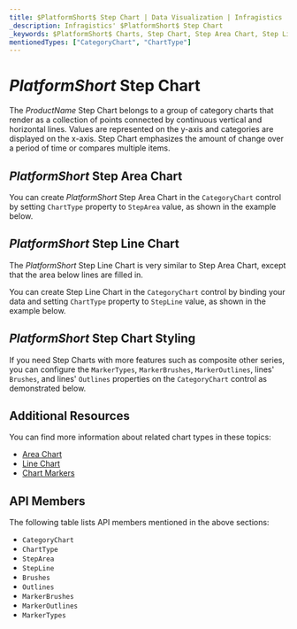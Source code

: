 ```yaml
---
title: $PlatformShort$ Step Chart | Data Visualization | Infragistics
_description: Infragistics' $PlatformShort$ Step Chart
_keywords: $PlatformShort$ Charts, Step Chart, Step Area Chart, Step Line Chart, Infragistics
mentionedTypes: ["CategoryChart", "ChartType"]
---
```

# $PlatformShort$ Step Chart

The $ProductName$ Step Chart belongs to a group of category charts that render as a collection of points connected by continuous vertical and horizontal lines. Values are represented on the y-axis and categories are displayed on the x-axis. Step Chart emphasizes the amount of change over a period of time or compares multiple items.

## $PlatformShort$ Step Area Chart

You can create $PlatformShort$ Step Area Chart in the `CategoryChart` control by setting `ChartType` property to `StepArea` value, as shown in the example below.

<code-view style="height: 600px"
           data-demos-base-url="{environment:dvDemosBaseUrl}"
           iframe-src="{environment:dvDemosBaseUrl}/charts/category-chart-step-area-multiple-sources"
           alt="$PlatformShort$ Step Area Chart Multiple Sources" >
</code-view>

<div class="divider--half"></div>

## $PlatformShort$ Step Line Chart

The $PlatformShort$ Step Line Chart is very similar to Step Area Chart, except that the area below lines are filled in.

You can create Step Line Chart in the `CategoryChart` control by binding your data and setting `ChartType` property to `StepLine` value, as shown in the example below.

<code-view style="height: 600px"
           data-demos-base-url="{environment:dvDemosBaseUrl}"
           iframe-src="{environment:dvDemosBaseUrl}/charts/category-chart-step-line-multiple-sources"
           alt="$PlatformShort$ Step Line Chart Multiple Sources" >
</code-view>

<div class="divider--half"></div>

## $PlatformShort$ Step Chart Styling

If you need Step Charts with more features such as composite other series, you can configure the `MarkerTypes`, `MarkerBrushes`, `MarkerOutlines`, lines' `Brushes`, and lines' `Outlines` properties on the `CategoryChart` control as demonstrated below.

<code-view style="height: 600px"
           data-demos-base-url="{environment:dvDemosBaseUrl}"
           iframe-src="{environment:dvDemosBaseUrl}/charts/category-chart-step-line-styling"
           alt="$PlatformShort$ Styling Step Line Chart" >
</code-view>

<div class="divider--half"></div>

## Additional Resources

You can find more information about related chart types in these topics:

- [Area Chart](area-chart.md)
- [Line Chart](line-chart.md)
- [Chart Markers](../features/chart-markers.md)

## API Members

The following table lists API members mentioned in the above sections:

- `CategoryChart`
- `ChartType`
- `StepArea`
- `StepLine`
- `Brushes`
- `Outlines`
- `MarkerBrushes`
- `MarkerOutlines`
- `MarkerTypes`


